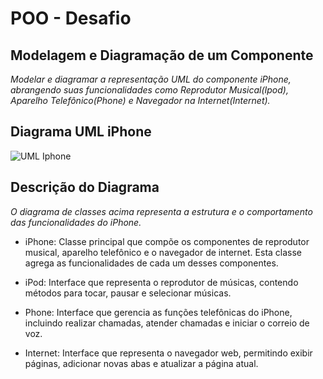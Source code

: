 # POO - Desafio

## Modelagem e Diagramação de um Componente 

*Modelar e diagramar a representação UML do componente iPhone, abrangendo suas funcionalidades como Reprodutor Musical(Ipod), Aparelho Telefônico(Phone) e Navegador na Internet(Internet).*

## Diagrama UML iPhone

![UML Iphone](/docs/img/uml_iphone.png)


## Descrição do Diagrama

*O diagrama de classes acima representa a estrutura e o comportamento das funcionalidades do iPhone.*

- iPhone: Classe principal que compõe os componentes de reprodutor musical, aparelho telefônico e o navegador de internet. Esta classe agrega as funcionalidades de cada um desses componentes.

- iPod: Interface que representa o reprodutor de músicas, contendo métodos para tocar, pausar e selecionar músicas.

- Phone: Interface que gerencia as funções telefônicas do iPhone, incluindo realizar chamadas, atender chamadas e iniciar o correio de voz.

- Internet: Interface que representa o navegador web, permitindo exibir páginas, adicionar novas abas e atualizar a página atual.



